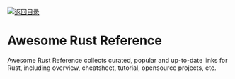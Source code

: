 [![返回目录](https://parg.co/UGo)](https://parg.co/b4z) 
# Awesome Rust Reference

Awesome Rust Reference collects curated, popular and up-to-date links for Rust, including overview, cheatsheet, tutorial, opensource projects, etc.
